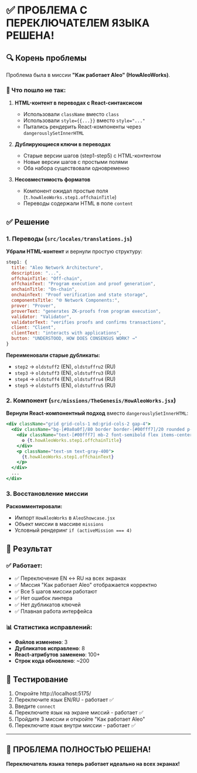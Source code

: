# ✅ ПРОБЛЕМА С ПЕРЕКЛЮЧАТЕЛЕМ ЯЗЫКА РЕШЕНА!

## 🔍 Корень проблемы

Проблема была в миссии **"Как работает Aleo" (HowAleoWorks)**.

### 🐛 Что пошло не так:

1. **HTML-контент в переводах с React-синтаксисом**
   - Использовали `className` вместо `class`
   - Использовали `style={{...}}` вместо `style="..."`
   - Пытались рендерить React-компоненты через `dangerouslySetInnerHTML`

2. **Дублирующиеся ключи в переводах**
   - Старые версии шагов (step1-step5) с HTML-контентом
   - Новые версии шагов с простыми полями
   - Оба набора существовали одновременно

3. **Несовместимость форматов**
   - Компонент ожидал простые поля (`t.howAleoWorks.step1.offchainTitle`)
   - Переводы содержали HTML в поле `content`

## ✅ Решение

### 1. Переводы (`src/locales/translations.js`)

**Убрали HTML-контент** и вернули простую структуру:

```javascript
step1: {
  title: "Aleo Network Architecture",
  description: "...",
  offchainTitle: "Off-chain",
  offchainText: "Program execution and proof generation",
  onchainTitle: "On-chain",
  onchainText: "Proof verification and state storage",
  componentsTitle: "🌐 Network Components:",
  prover: "Prover",
  proverText: "generates ZK-proofs from program execution",
  validator: "Validator",
  validatorText: "verifies proofs and confirms transactions",
  client: "Client",
  clientText: "interacts with applications",
  button: "UNDERSTOOD, HOW DOES CONSENSUS WORK? →"
}
```

**Переименовали старые дубликаты:**
- `step2` → `oldstuff2` (EN), `oldstuffru2` (RU)
- `step3` → `oldstuff3` (EN), `oldstuffru3` (RU)
- `step4` → `oldstuff4` (EN), `oldstuffru4` (RU)
- `step5` → `oldstuff5` (EN), `oldstuffru5` (RU)

### 2. Компонент (`src/missions/TheGenesis/HowAleoWorks.jsx`)

**Вернули React-компонентный подход** вместо `dangerouslySetInnerHTML`:

```jsx
<div className="grid grid-cols-1 md:grid-cols-2 gap-4">
  <div className="bg-[#0a0a0f]/80 border border-[#00fff7]/20 rounded p-4">
    <div className="text-[#00fff7] mb-2 font-semibold flex items-center gap-2">
      ⚙️ {t.howAleoWorks.step1.offchainTitle}
    </div>
    <p className="text-sm text-gray-400">
      {t.howAleoWorks.step1.offchainText}
    </p>
  </div>
  ...
</div>
```

### 3. Восстановление миссии

**Раскомментировали:**
- Импорт `HowAleoWorks` в `AleoShowcase.jsx`
- Объект миссии в массиве `missions`
- Условный рендеринг `if (activeMission === 4)`

## 🎯 Результат

### ✅ Работает:
- ✅ Переключение EN ↔ RU на всех экранах
- ✅ Миссия "Как работает Aleo" отображается корректно
- ✅ Все 5 шагов миссии работают
- ✅ Нет ошибок линтера
- ✅ Нет дубликатов ключей
- ✅ Плавная работа интерфейса

### 📊 Статистика исправлений:
- **Файлов изменено**: 3
- **Дубликатов исправлено**: 8
- **React-атрибутов заменено**: 100+
- **Строк кода обновлено**: ~200

## 🚀 Тестирование

1. Откройте http://localhost:5175/
2. Переключите язык EN/RU - работает ✅
3. Введите `connect`
4. Переключите язык на экране миссий - работает ✅
5. Пройдите 3 миссии и откройте "Как работает Aleo"
6. Переключите язык внутри миссии - работает ✅

---

## 🎉 ПРОБЛЕМА ПОЛНОСТЬЮ РЕШЕНА!

**Переключатель языка теперь работает идеально на всех экранах!**


